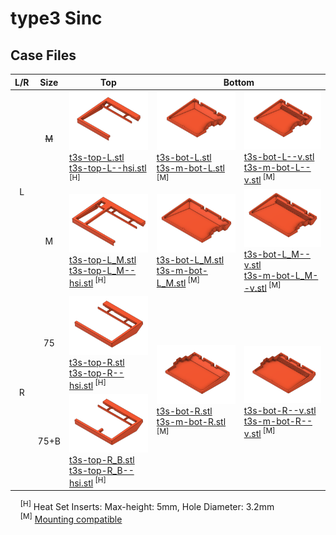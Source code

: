 # type3 Sinc

## Case Files

<table>
  <thead>
    <tr>
      <th>L/R</th>
      <th>Size</th>
      <th>Top</th>
      <th colspan="2">Bottom</th>
    </tr>
  </thead>
  <tbody>
    <tr>
      <td align="center" rowspan="3">L</td>
      <td align="center"><s>M</s></td>
      <td width="33.3%">
        <img src=".images/t3s-t-l.png" />
        <br />
        <a href="top/t3s-top-L.stl">t3s-top-L.stl</a>
        <br />
        <a href="top/t3s-top-L--hsi.stl">t3s-top-L--hsi.stl</a><sup> [H]</sup>
      </td>
      <td width="33.3%">
        <img src=".images/t3s-b-l.png" />
        <br />
        <a href="bottom/t3s-bot-L.stl">t3s-bot-L.stl</a>
        <br />
        <a href="bottom/t3s-m-bot-L.stl">t3s-m-bot-L.stl</a><sup> [M]</sup>
      </td>
      <td width="33.3%">
        <img src=".images/t3s-b-l-v.png" />
        <br />
        <a href="bottom/t3s-bot-L--v.stl">t3s-bot-L--v.stl</a>
        <br />
        <a href="bottom/t3s-m-bot-L--v.stl">t3s-m-bot-L--v.stl</a><sup> [M]</sup>
      </td>
    </tr>
    <tr></tr>
    <tr>
      <td align="center">M</td>
      <td>
        <img src=".images/t3s-t-l-m.png" />
        <br />
        <a href="top/t3s-top-L_M.stl">t3s-top-L_M.stl</a>
        <br />
        <a href="top/t3s-top-L_M--hsi.stl">t3s-top-L_M--hsi.stl</a><sup> [H]</sup>
      </td>
      <td>
        <img src=".images/t3s-b-l-m.png" />
        <br />
        <a href="bottom/t3s-bot-L_M.stl">t3s-bot-L_M.stl</a>
        <br />
        <a href="bottom/t3s-m-bot-L_M.stl">t3s-m-bot-L_M.stl</a><sup> [M]</sup>
      </td>
      <td>
        <img src=".images/t3s-b-l-m-v.png" />
        <br />
        <a href="bottom/t3s-bot-L_M--v.stl">t3s-bot-L_M--v.stl</a>
        <br />
        <a href="bottom/t3s-m-bot-L_M--v.stl">t3s-m-bot-L_M--v.stl</a><sup> [M]</sup>
      </td>
    </tr>
    <tr></tr>
    <tr>
      <td align="center" rowspan="3">R</td>
      <td align="center">75</td>
      <td>
        <img src=".images/t3s-t-r.png" />
        <br />
        <a href="top/t3s-top-R.stl">t3s-top-R.stl</a>
        <br />
        <a href="top/t3s-top-R--hsi.stl">t3s-top-R--hsi.stl</a><sup> [H]</sup>
      </td>
      <td rowspan="3">
        <img src=".images/t3s-b-r.png" />
        <br />
        <a href="bottom/t3s-bot-R.stl">t3s-bot-R.stl</a>
        <br />
        <a href="bottom/t3s-m-bot-R.stl">t3s-m-bot-R.stl</a><sup> [M]</sup>
      </td>
      <td rowspan="3">
        <img src=".images/t3s-b-r-v.png" />
        <br />
        <a href="bottom/t3s-bot-R--v.stl">t3s-bot-R--v.stl</a>
        <br />
        <a href="bottom/t3s-m-bot-R--v.stl">t3s-m-bot-R--v.stl</a><sup> [M]</sup>
      </td>
    </tr>
    <tr></tr>
    <tr>
      <td align="center">75+B</td>
      <td>
        <img src=".images/t3s-t-r-b.png" />
        <br />
        <a href="top/t3s-top-R_B.stl">t3s-top-R_B.stl</a>
        <br />
        <a href="top/t3s-top-R_B--hsi.stl">t3s-top-R_B--hsi.stl</a><sup> [H]</sup>
      </td>
    </tr>
  </tbody>
</table>

&nbsp;&nbsp;&nbsp;&nbsp;<sup>[H]</sup> Heat Set Inserts: Max-height: 5mm, Hole Diameter: 3.2mm
<br />
&nbsp;&nbsp;&nbsp;&nbsp;<sup>[M]</sup> <a href="../../mounting/">Mounting compatible</a>
